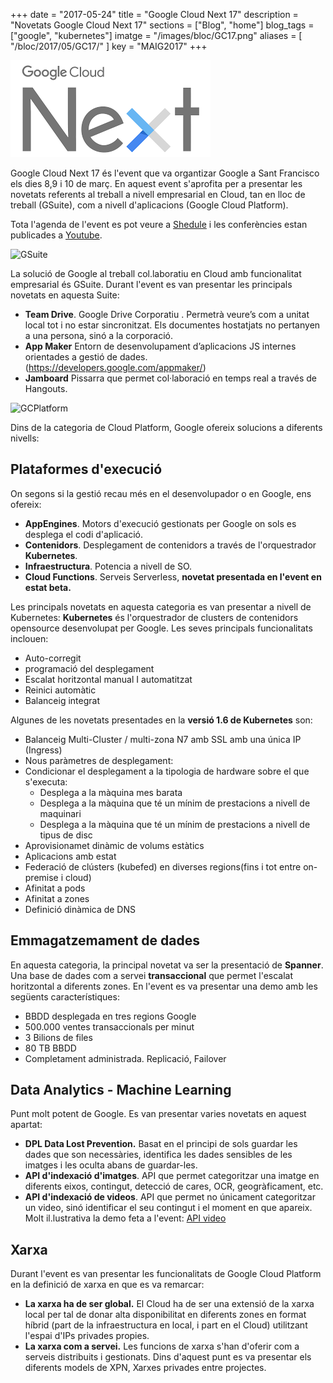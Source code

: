 +++
date        = "2017-05-24"
title       = "Google Cloud Next 17"
description = "Novetats Google Cloud Next 17"
sections = ["Blog", "home"]
blog_tags = ["google", "kubernetes"]
imatge = "/images/bloc/GC17.png"
aliases = [
"/bloc/2017/05/GC17/"
]
key         = "MAIG2017"
+++

![GoogleNext17](/images/bloc/GC17.png)

Google Cloud Next 17 és l'event que va organtizar Google a Sant Francisco els dies 8,9 i 10 de març. En aquest event s'aprofita per a presentar les novetats referents al treball a nivell empresarial en Cloud, tan en lloc de treball (GSuite), com a nivell d'aplicacions (Google Cloud Platform).

Tota l'agenda de l'event es pot veure a [Shedule](https://cloudnext.withgoogle.com/schedule) i les conferències estan publicades a [Youtube](https://www.youtube.com/playlist?list=PLIivdWyY5sqI8RuUibiH8sMb1ExIw0lAR.). 

![GSuite](/images/bloc/Imatge1.png)

La solució de Google al treball col.laboratiu en Cloud amb funcionalitat empresarial és GSuite. Durant l'event es van presentar les principals novetats en aquesta Suite:

- **Team Drive**. Google Drive Corporatiu . Permetrà veure’s com a unitat local tot i no estar sincronitzat. Els documentes hostatjats no pertanyen a una persona, sinó a la corporació.
- **App Maker** Entorn de desenvolupament d’aplicacions JS internes orientades a gestió de dades. (https://developers.google.com/appmaker/)
- **Jamboard** Pissarra que permet col·laboració en temps real a través de Hangouts.

![GCPlatform](/images/bloc/Imatge3.png)

Dins de la categoria de Cloud Platform, Google ofereix solucions a diferents nivells:
## Plataformes d'execució
On segons si la gestió recau més en el desenvolupador o en Google, ens ofereix:

- **AppEngines**. Motors d'execució gestionats per Google on sols es desplega el codi d'aplicació.
- **Contenidors**. Desplegament de contenidors a través de l'orquestrador **Kubernetes**. 
- **Infraestructura**. Potencia a nivell de SO.
- **Cloud Functions**. Serveis Serverless, **novetat presentada en l'event en estat beta.**

Les principals novetats en aquesta categoria es van presentar a nivell de Kubernetes:
**Kubernetes** és l'orquestrador de clusters de contenidors opensource desenvolupat per Google. Les seves principals funcionalitats inclouen:

- Auto-corregit
- programació del desplegament
- Escalat horitzontal manual I automatitzat
- Reinici automàtic
- Balanceig integrat

Algunes de les novetats presentades en la **versió 1.6 de Kubernetes** son:

- Balanceig Multi-Cluster / multi-zona  N7 amb SSL amb una única IP (Ingress)
- Nous paràmetres de desplegament:
- Condicionar el desplegament a la tipologia de hardware sobre el que s'executa:
	- Desplega a la màquina mes barata
	- Desplega a la màquina que té un mínim de prestacions a nivell de maquinari
	- Desplega a la màquina que té un mínim de prestacions a nivell de tipus de disc
- Aprovisionamet dinàmic de volums estàtics 
- Aplicacions amb estat
- Federació de clústers (kubefed) en diverses regions(fins i tot entre on-premise i cloud)
- Afinitat a pods
- Afinitat a zones
- Definició dinàmica de DNS

## Emmagatzemament de dades
En aquesta categoria, la principal novetat va ser la presentació de **Spanner**. Una base de dades com a servei **transaccional** que permet l'escalat horitzontal a diferents zones. En l'event es va presentar una demo amb les següents característiques:
- BBDD desplegada en tres regions Google
- 500.000 ventes transaccionals per minut
- 3 Bilions de files
- 80 TB BBDD
- Completament administrada. Replicació, Failover

## Data Analytics - Machine Learning
Punt molt potent de Google. Es van presentar varies novetats en aquest apartat:

- **DPL Data Lost Prevention.** Basat en el principi de sols guardar les dades que son necessàries, identifica les dades sensibles de les imatges i les oculta abans de guardar-les.
- **API d'indexació d'imatges**. API que permet categoritzar una imatge en diferents eixos, contingut, detecció de cares, OCR, geogràficament, etc.
- **API d'indexació de videos**. API que permet no únicament categoritzar un video, sinó identificar el seu contingut i el moment en que apareix. Molt il.lustrativa la demo feta a l'event: [API video ](https://www.youtube.com/watch?v=mDAoLO4G4CQ)


## Xarxa
Durant l'event es van presentar les funcionalitats de Google Cloud Platform en la definició de xarxa en que es va remarcar:

- **La xarxa ha de ser global.** El Cloud ha de ser una extensió de la xarxa local per tal de donar alta disponibilitat en diferents zones en format híbrid (part de la infraestructura en local, i part en el Cloud) utilitzant l'espai d'IPs privades propies.
- **La xarxa com a servei.** Les funcions de xarxa s'han d'oferir com a serveis distribuits i gestionats. Dins d'aquest punt es va presentar els diferents models de XPN, Xarxes privades entre projectes.
